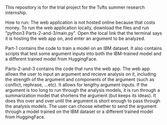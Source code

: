 This repository is for the trial project for the Tufts summer research internship.

How to run:
  The web application is not hosted online because that costs money.
  To run the web application locally, download the files and run "python3 Parts-2-and-3/main.py".
  Open the local link that the terminal says it is hosting the web app on, and enter an argument to be analyzed.

Part-1 contains the code to train a model on an IBM dataset.
It also contains scripts that test some argument inputs into both the IBM-trained model and a different trained model from HuggingFace.

Parts-2-and-3 contains the code that runs the web app.
The web app allows the user to input an argument and recieve analysis on it,
including the strength of the argument and components of the argument (such as conflict, rephrase, ...etc).
It allows for lengthy argument inputs. If the argument is too long to run through the analysis models,
it is run through a summarization model that shortens the argument (but keeps its ideas). It does this
over and over until the argument is short enough to pass through the analysis models.
The user can choose whether to send the argument through a model trained on the IBM dataset or a different trained model from HuggingFace.
